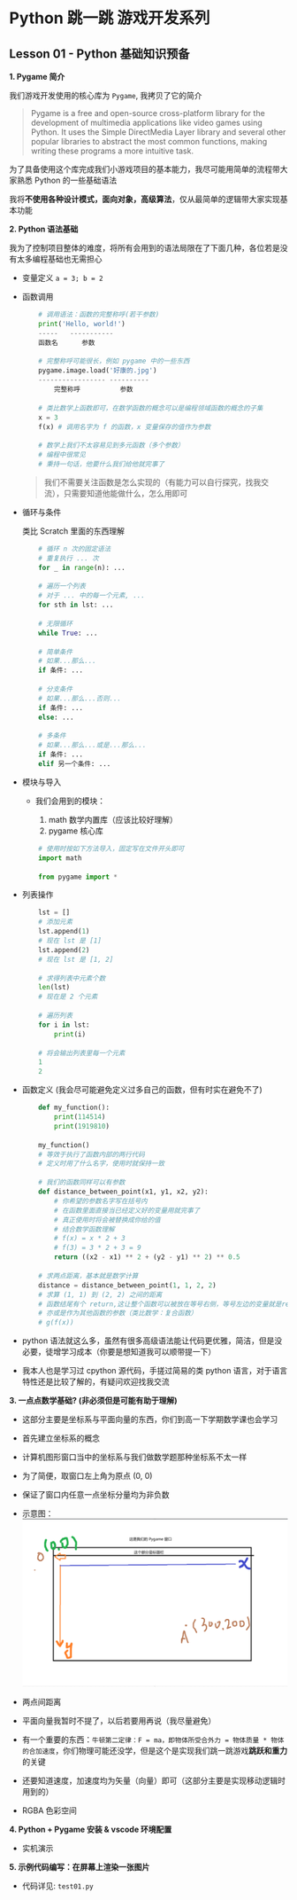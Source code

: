 # Python 跳一跳 游戏开发系列
## Lesson 01 -  Python 基础知识预备

**1. Pygame 简介**

我们游戏开发使用的核心库为 `Pygame`, 我拷贝了它的简介
> Pygame is a free and open-source cross-platform library for the development of multimedia applications like video games using Python. It uses the Simple DirectMedia Layer library and several other popular libraries to abstract the most common functions, making writing these programs a more intuitive task.

为了具备使用这个库完成我们小游戏项目的基本能力，我尽可能用简单的流程带大家熟悉 Python 的一些基础语法

我将**不使用各种设计模式，面向对象，高级算法**，仅从最简单的逻辑带大家实现基本功能


**2. Python 语法基础**    

我为了控制项目整体的难度，将所有会用到的语法局限在了下面几种，各位若是没有太多编程基础也无需担心

- 变量定义
    ```a = 3; b = 2```
- 函数调用
    ```python 
        # 调用语法：函数的完整称呼(若干参数)
        print('Hello, world!')
        -----   -----------
        函数名      参数

        # 完整称呼可能很长，例如 pygame 中的一些东西
        pygame.image.load('好康的.jpg')
        ----------------- ----------
            完整称呼          参数

        # 类比数学上函数即可，在数学函数的概念可以是编程领域函数的概念的子集
        x = 3
        f(x) # 调用名字为 f 的函数，x 变量保存的值作为参数
    
        # 数学上我们不太容易见到多元函数（多个参数）
        # 编程中很常见
        # 秉持一句话，他要什么我们给他就完事了
    ```

    > 我们不需要关注函数是怎么实现的（有能力可以自行探究，找我交流），只需要知道他能做什么，怎么用即可

- 循环与条件
    
    类比 Scratch 里面的东西理解
    ```python
        # 循环 n 次的固定语法
        # 重复执行 ... 次
        for _ in range(n): ...

        # 遍历一个列表
        # 对于 ... 中的每一个元素, ...
        for sth in lst: ...

        # 无限循环
        while True: ...

        # 简单条件
        # 如果...那么...
        if 条件: ...

        # 分支条件
        # 如果...那么...否则...
        if 条件: ...
        else: ...

        # 多条件
        # 如果...那么...或是...那么...
        if 条件: ...
        elif 另一个条件: ...
    ```

- 模块与导入

    - 我们会用到的模块：
        
        1. math 数学内置库（应该比较好理解）
        2. pygame 核心库

    ```python
        # 使用时按如下方法导入，固定写在文件开头即可
        import math

        from pygame import *
    ```

- 列表操作
    ```python
        lst = []
        # 添加元素
        lst.append(1)
        # 现在 lst 是 [1]
        lst.append(2)
        # 现在 lst 是 [1, 2]

        # 求得列表中元素个数
        len(lst)
        # 现在是 2 个元素

        # 遍历列表
        for i in lst:
            print(i)

        # 将会输出列表里每一个元素
        1
        2
    ```

- 函数定义 (我会尽可能避免定义过多自己的函数，但有时实在避免不了) 
    ```python
        def my_function():
            print(114514)
            print(1919810)

        my_function()
        # 等效于执行了函数内部的两行代码
        # 定义时用了什么名字，使用时就保持一致

        # 我们的函数同样可以有参数
        def distance_between_point(x1, y1, x2, y2):
            # 你希望的参数名字写在括号内
            # 在函数里面直接当已经定义好的变量用就完事了
            # 真正使用时将会被替换成你给的值
            # 结合数学函数理解
            # f(x) = x * 2 + 3
            # f(3) = 3 * 2 + 3 = 9
            return ((x2 - x1) ** 2 + (y2 - y1) ** 2) ** 0.5

        # 求两点距离，基本就是数学计算
        distance = distance_between_point(1, 1, 2, 2)
        # 求算 (1, 1) 到 (2, 2) 之间的距离
        # 函数结尾有个 return,这让整个函数可以被放在等号右侧，等号左边的变量就是return 后那个式子的结果
        # 亦或是作为其他函数的参数（类比数学：复合函数）
        # g(f(x))
    ```

- python 语法就这么多，虽然有很多高级语法能让代码更优雅，简洁，但是没必要，徒增学习成本（你要是想知道我可以顺带提一下）

- 我本人也是学习过 cpython 源代码，手搓过简易的类 python 语言，对于语言特性还是比较了解的，有疑问欢迎找我交流


**3. 一点点数学基础? (非必须但是可能有助于理解)**
    
- 这部分主要是坐标系与平面向量的东西，你们到高一下学期数学课也会学习

- 首先建立坐标系的概念
- 计算机图形窗口当中的坐标系与我们做数学题那种坐标系不太一样
- 为了简便，取窗口左上角为原点 (0, 0)
- 保证了窗口内任意一点坐标分量均为非负数
- 示意图：
    ![show.png](show.png)

- 两点间距离
- 平面向量我暂时不提了，以后若要用再说（我尽量避免）

- 有一个重要的东西：`牛顿第二定律：F = ma，即物体所受合外力 = 物体质量 * 物体的合加速度`，你们物理可能还没学，但是这个是实现我们跳一跳游戏**跳跃和重力**的关键

- 还要知道速度，加速度均为矢量（向量）即可（这部分主要是实现移动逻辑时用到的）

- RGBA 色彩空间


**4. Python + Pygame 安装 & vscode 环境配置**

- 实机演示


**5. 示例代码编写：在屏幕上渲染一张图片**
- 代码详见: `test01.py`
